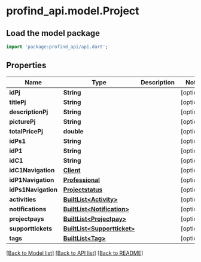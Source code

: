 # profind_api.model.Project

## Load the model package
```dart
import 'package:profind_api/api.dart';
```

## Properties
Name | Type | Description | Notes
------------ | ------------- | ------------- | -------------
**idPj** | **String** |  | [optional] 
**titlePj** | **String** |  | [optional] 
**descriptionPj** | **String** |  | [optional] 
**picturePj** | **String** |  | [optional] 
**totalPricePj** | **double** |  | [optional] 
**idPs1** | **String** |  | [optional] 
**idP1** | **String** |  | [optional] 
**idC1** | **String** |  | [optional] 
**idC1Navigation** | [**Client**](Client.md) |  | [optional] 
**idP1Navigation** | [**Professional**](Professional.md) |  | [optional] 
**idPs1Navigation** | [**Projectstatus**](Projectstatus.md) |  | [optional] 
**activities** | [**BuiltList&lt;Activity&gt;**](Activity.md) |  | [optional] 
**notifications** | [**BuiltList&lt;Notification&gt;**](Notification.md) |  | [optional] 
**projectpays** | [**BuiltList&lt;Projectpay&gt;**](Projectpay.md) |  | [optional] 
**supporttickets** | [**BuiltList&lt;Supportticket&gt;**](Supportticket.md) |  | [optional] 
**tags** | [**BuiltList&lt;Tag&gt;**](Tag.md) |  | [optional] 

[[Back to Model list]](../README.md#documentation-for-models) [[Back to API list]](../README.md#documentation-for-api-endpoints) [[Back to README]](../README.md)


